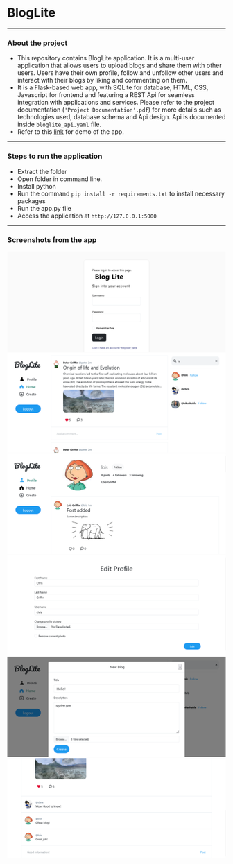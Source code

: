 # BlogLite
---
### About the project

- This repository contains BlogLite application. It is a multi-user application that allows users to upload blogs and share them with other users. Users have their own profile, follow and unfollow other users and interact with their blogs by liking and commenting on them.
- It is a Flask-based web app, with SQLite for database, HTML, CSS, Javascript for frontend and featuring a REST Api for seamless integration with applications and services. Please refer to the project documentation (`'Project Documentation'.pdf`)  for more details such as technologies used, database schema and Api design. Api is documented inside `bloglite_api.yaml` file.
- Refer to this [link](https://drive.google.com/file/d/1UB6YkG4A9C03J-zdu4QQJm6CVOL5D21f/view?usp=share_link) for demo of the app.
---
### Steps to run the application
- Extract the folder
- Open folder in command line.
- Install python
- Run the command `pip install -r requirements.txt` to install necessary packages
- Run the app.py file
- Access the application at `http://127.0.0.1:5000`
---
### Screenshots from the app
![login page](login.png) ![home page](home.png)
![profile](profile.png) ![edit profile](editprofile.png)
![new post](newpost.png) ![comment and like](comment.png)